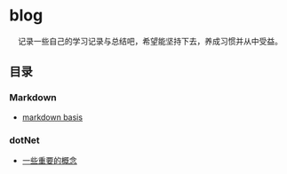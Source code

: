 # blog

&nbsp;&nbsp;&nbsp;&nbsp;记录一些自己的学习记录与总结吧，希望能坚持下去，养成习惯并从中受益。

## 目录

### Markdown

- [markdown basis](/docs/markdown/markdown_basis.md)

### dotNet

- [一些重要的概念](/docs/dotnet/timeline01.md)